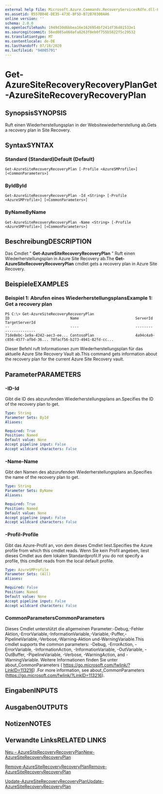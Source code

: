 ```yaml
---
external help file: Microsoft.Azure.Commands.RecoveryServicesRdfe.dll-Help.xml
ms.assetid: 8557B04E-DE35-473E-8F5D-B72B70300AA6
online version: ''
schema: 2.0.0
ms.openlocfilehash: 1949d30d6bbea16e1626954bf241df36d81533e1
ms.sourcegitcommit: 56ed085a868afa8263f8eb0f755b5822f5c29532
ms.translationtype: MT
ms.contentlocale: de-DE
ms.lasthandoff: 07/18/2020
ms.locfileid: "94005791"
---
```

# <span data-ttu-id="c3fb0-101">Get-AzureSiteRecoveryRecoveryPlan</span><span class="sxs-lookup"><span data-stu-id="c3fb0-101">Get-AzureSiteRecoveryRecoveryPlan</span></span>

## <span data-ttu-id="c3fb0-102">Synopsis</span><span class="sxs-lookup"><span data-stu-id="c3fb0-102">SYNOPSIS</span></span>
<span data-ttu-id="c3fb0-103">Ruft einen Wiederherstellungsplan in der Websitewiederherstellung ab.</span><span class="sxs-lookup"><span data-stu-id="c3fb0-103">Gets a recovery plan in Site Recovery.</span></span>

## <span data-ttu-id="c3fb0-104">Syntax</span><span class="sxs-lookup"><span data-stu-id="c3fb0-104">SYNTAX</span></span>

### <span data-ttu-id="c3fb0-105">Standard (Standard)</span><span class="sxs-lookup"><span data-stu-id="c3fb0-105">Default (Default)</span></span>
```
Get-AzureSiteRecoveryRecoveryPlan [-Profile <AzureSMProfile>] [<CommonParameters>]
```

### <span data-ttu-id="c3fb0-106">ById</span><span class="sxs-lookup"><span data-stu-id="c3fb0-106">ById</span></span>
```
Get-AzureSiteRecoveryRecoveryPlan -Id <String> [-Profile <AzureSMProfile>] [<CommonParameters>]
```

### <span data-ttu-id="c3fb0-107">ByName</span><span class="sxs-lookup"><span data-stu-id="c3fb0-107">ByName</span></span>
```
Get-AzureSiteRecoveryRecoveryPlan -Name <String> [-Profile <AzureSMProfile>] [<CommonParameters>]
```

## <span data-ttu-id="c3fb0-108">Beschreibung</span><span class="sxs-lookup"><span data-stu-id="c3fb0-108">DESCRIPTION</span></span>
<span data-ttu-id="c3fb0-109">Das Cmdlet " **Get-AzureSiteRecoveryRecoveryPlan** " Ruft einen Wiederherstellungsplan in Azure Site Recovery ab.</span><span class="sxs-lookup"><span data-stu-id="c3fb0-109">The **Get-AzureSiteRecoveryRecoveryPlan** cmdlet gets a recovery plan in Azure Site Recovery.</span></span>

## <span data-ttu-id="c3fb0-110">Beispiele</span><span class="sxs-lookup"><span data-stu-id="c3fb0-110">EXAMPLES</span></span>

### <span data-ttu-id="c3fb0-111">Beispiel 1: Abrufen eines Wiederherstellungsplans</span><span class="sxs-lookup"><span data-stu-id="c3fb0-111">Example 1: Get a recovery plan</span></span>
```
PS C:\> Get-AzureSiteRecoveryRecoveryPlan
ID                            Name                          ServerId                      TargetServerId
--                            ----                          --------                      --------------
71de8ebc-1e9a-4242-aec3-ee... ContosoPlan                   4a94c4a9-c856-4577-afbd-36... 78facf56-b273-4941-82fd-cc...
```

<span data-ttu-id="c3fb0-112">Dieser Befehl ruft Informationen zum Wiederherstellungsplan für das aktuelle Azure Site Recovery Vault ab.</span><span class="sxs-lookup"><span data-stu-id="c3fb0-112">This command gets information about the recovery plan for the current Azure Site Recovery vault.</span></span>

## <span data-ttu-id="c3fb0-113">Parameter</span><span class="sxs-lookup"><span data-stu-id="c3fb0-113">PARAMETERS</span></span>

### <span data-ttu-id="c3fb0-114">-ID</span><span class="sxs-lookup"><span data-stu-id="c3fb0-114">-Id</span></span>
<span data-ttu-id="c3fb0-115">Gibt die ID des abzurufenden Wiederherstellungsplans an.</span><span class="sxs-lookup"><span data-stu-id="c3fb0-115">Specifies the ID of the recovery plan to get.</span></span>

```yaml
Type: String
Parameter Sets: ById
Aliases: 

Required: True
Position: Named
Default value: None
Accept pipeline input: False
Accept wildcard characters: False
```

### <span data-ttu-id="c3fb0-116">-Name</span><span class="sxs-lookup"><span data-stu-id="c3fb0-116">-Name</span></span>
<span data-ttu-id="c3fb0-117">Gibt den Namen des abzurufenden Wiederherstellungsplans an.</span><span class="sxs-lookup"><span data-stu-id="c3fb0-117">Specifies the name of the recovery plan to get.</span></span>

```yaml
Type: String
Parameter Sets: ByName
Aliases: 

Required: True
Position: Named
Default value: None
Accept pipeline input: False
Accept wildcard characters: False
```

### <span data-ttu-id="c3fb0-118">-Profil</span><span class="sxs-lookup"><span data-stu-id="c3fb0-118">-Profile</span></span>
<span data-ttu-id="c3fb0-119">Gibt das Azure-Profil an, von dem dieses Cmdlet liest.</span><span class="sxs-lookup"><span data-stu-id="c3fb0-119">Specifies the Azure profile from which this cmdlet reads.</span></span>
<span data-ttu-id="c3fb0-120">Wenn Sie kein Profil angeben, liest dieses Cmdlet aus dem lokalen Standardprofil.</span><span class="sxs-lookup"><span data-stu-id="c3fb0-120">If you do not specify a profile, this cmdlet reads from the local default profile.</span></span>

```yaml
Type: AzureSMProfile
Parameter Sets: (All)
Aliases: 

Required: False
Position: Named
Default value: None
Accept pipeline input: False
Accept wildcard characters: False
```

### <span data-ttu-id="c3fb0-121">CommonParameters</span><span class="sxs-lookup"><span data-stu-id="c3fb0-121">CommonParameters</span></span>
<span data-ttu-id="c3fb0-122">Dieses Cmdlet unterstützt die allgemeinen Parameter:-Debug,-Fehler Aktion,-ErrorVariable,-InformationVariable,-Variable,-Puffer,-PipelineVariable,-Verbose,-Warning-Aktion und-WarningVariable.</span><span class="sxs-lookup"><span data-stu-id="c3fb0-122">This cmdlet supports the common parameters: -Debug, -ErrorAction, -ErrorVariable, -InformationAction, -InformationVariable, -OutVariable, -OutBuffer, -PipelineVariable, -Verbose, -WarningAction, and -WarningVariable.</span></span> <span data-ttu-id="c3fb0-123">Weitere Informationen finden Sie unter about_CommonParameters ( https://go.microsoft.com/fwlink/?LinkID=113216) .</span><span class="sxs-lookup"><span data-stu-id="c3fb0-123">For more information, see about_CommonParameters (https://go.microsoft.com/fwlink/?LinkID=113216).</span></span>

## <span data-ttu-id="c3fb0-124">Eingaben</span><span class="sxs-lookup"><span data-stu-id="c3fb0-124">INPUTS</span></span>

## <span data-ttu-id="c3fb0-125">Ausgaben</span><span class="sxs-lookup"><span data-stu-id="c3fb0-125">OUTPUTS</span></span>

## <span data-ttu-id="c3fb0-126">Notizen</span><span class="sxs-lookup"><span data-stu-id="c3fb0-126">NOTES</span></span>

## <span data-ttu-id="c3fb0-127">Verwandte Links</span><span class="sxs-lookup"><span data-stu-id="c3fb0-127">RELATED LINKS</span></span>

[<span data-ttu-id="c3fb0-128">Neu – AzureSiteRecoveryRecoveryPlan</span><span class="sxs-lookup"><span data-stu-id="c3fb0-128">New-AzureSiteRecoveryRecoveryPlan</span></span>](./New-AzureSiteRecoveryRecoveryPlan.md)

[<span data-ttu-id="c3fb0-129">Remove-AzureSiteRecoveryRecoveryPlan</span><span class="sxs-lookup"><span data-stu-id="c3fb0-129">Remove-AzureSiteRecoveryRecoveryPlan</span></span>](./Remove-AzureSiteRecoveryRecoveryPlan.md)

[<span data-ttu-id="c3fb0-130">Update-AzureSiteRecoveryRecoveryPlan</span><span class="sxs-lookup"><span data-stu-id="c3fb0-130">Update-AzureSiteRecoveryRecoveryPlan</span></span>](./Update-AzureSiteRecoveryRecoveryPlan.md)


